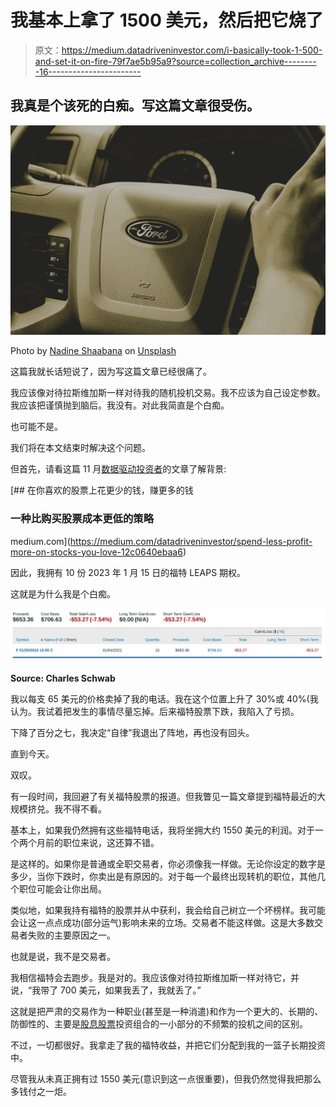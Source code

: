 # 我基本上拿了 1500 美元，然后把它烧了

> 原文：<https://medium.datadriveninvestor.com/i-basically-took-1-500-and-set-it-on-fire-79f7ae5b95a9?source=collection_archive---------16----------------------->

## 我真是个该死的白痴。写这篇文章很受伤。

![](img/4bc78d172cab37ded06afa8b678e6fca.png)

Photo by [Nadine Shaabana](https://unsplash.com/@nadineshaabana?utm_source=medium&utm_medium=referral) on [Unsplash](https://unsplash.com?utm_source=medium&utm_medium=referral)

这篇我就长话短说了，因为写这篇文章已经很痛了。

我应该像对待拉斯维加斯一样对待我的随机投机交易。我不应该为自己设定参数。我应该把谨慎抛到脑后。我没有。对此我简直是个白痴。

也可能不是。

我们将在本文结束时解决这个问题。

但首先，请看这篇 11 月[数据驱动投资者](https://medium.com/u/de42e9af1960?source=post_page-----79f7ae5b95a9--------------------------------)的文章了解背景:

[](https://medium.com/datadriveninvestor/spend-less-profit-more-on-stocks-you-love-12c0640ebaa6) [## 在你喜欢的股票上花更少的钱，赚更多的钱

### 一种比购买股票成本更低的策略

medium.com](https://medium.com/datadriveninvestor/spend-less-profit-more-on-stocks-you-love-12c0640ebaa6) 

因此，我拥有 10 份 2023 年 1 月 15 日的福特 LEAPS 期权。

这就是为什么我是个白痴。

![](img/47590e741ecf5b7200a4e2bf5b4da4b5.png)

**Source: Charles Schwab**

我以每支 65 美元的价格卖掉了我的电话。我在这个位置上升了 30%或 40%(我认为。我试着把发生的事情尽量忘掉。后来福特股票下跌，我陷入了亏损。

下降了百分之七，我决定“自律”我退出了阵地，再也没有回头。

直到今天。

双叹。

有一段时间，我回避了有关福特股票的报道。但我瞥见一篇文章提到福特最近的大规模挤兑。我不得不看。

基本上，如果我仍然拥有这些福特电话，我将坐拥大约 1550 美元的利润。对于一个两个月前的职位来说，这还算不错。

是这样的。如果你是普通或全职交易者，你必须像我一样做。无论你设定的数字是多少，当你下跌时，你卖出是有原因的。对于每一个最终出现转机的职位，其他几个职位可能会让你出局。

类似地，如果我持有福特的股票并从中获利，我会给自己树立一个坏榜样。我可能会让这一点点成功(部分运气)影响未来的立场。交易者不能这样做。这是大多数交易者失败的主要原因之一。

也就是说，我不是交易者。

我相信福特会去跑步。我是对的。我应该像对待拉斯维加斯一样对待它，并说，“我带了 700 美元，如果我丢了，我就丢了。”

这就是把严肃的交易作为一种职业(甚至是一种消遣)和作为一个更大的、长期的、防御性的、主要是[股息股票](https://roccopendola.medium.com/3-reasons-to-consider-dividend-growth-investing-9db9cd15c155)投资组合的一小部分的不频繁的投机之间的区别。

不过，一切都很好。我拿走了我的福特收益，并把它们分配到我的一篮子长期投资中。

尽管我从未真正拥有过 1550 美元(意识到这一点很重要)，但我仍然觉得我把那么多钱付之一炬。